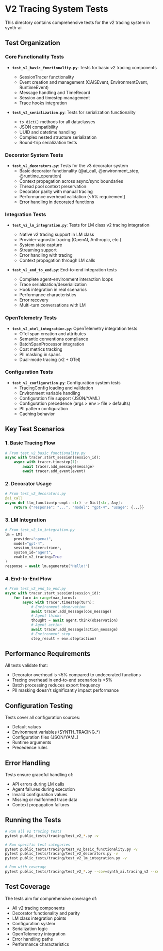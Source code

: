 # V2 Tracing System Tests

This directory contains comprehensive tests for the v2 tracing system in synth-ai.

## Test Organization

### Core Functionality Tests

- **`test_v2_basic_functionality.py`**: Tests for basic v2 tracing components
  - SessionTracer functionality
  - Event creation and management (CAISEvent, EnvironmentEvent, RuntimeEvent)
  - Message handling and TimeRecord
  - Session and timestep management
  - Trace hooks integration

- **`test_v2_serialization.py`**: Tests for serialization functionality
  - `to_dict()` methods for all dataclasses
  - JSON compatibility
  - UUID and datetime handling
  - Complex nested structure serialization
  - Round-trip serialization tests

### Decorator System Tests

- **`test_v2_decorators.py`**: Tests for the v3 decorator system
  - Basic decorator functionality (@ai_call, @environment_step, @runtime_operation)
  - Context propagation across async/sync boundaries
  - Thread pool context preservation
  - Decorator parity with manual tracing
  - Performance overhead validation (<5% requirement)
  - Error handling in decorated functions

### Integration Tests

- **`test_v2_lm_integration.py`**: Tests for LM class v2 tracing integration
  - Native v2 tracing support in LM class
  - Provider-agnostic tracing (OpenAI, Anthropic, etc.)
  - System state capture
  - Streaming support
  - Error handling with tracing
  - Context propagation through LM calls

- **`test_v2_end_to_end.py`**: End-to-end integration tests
  - Complete agent-environment interaction loops
  - Trace serialization/deserialization
  - Hook integration in real scenarios
  - Performance characteristics
  - Error recovery
  - Multi-turn conversations with LM

### OpenTelemetry Tests

- **`test_v2_otel_integration.py`**: OpenTelemetry integration tests
  - OTel span creation and attributes
  - Semantic conventions compliance
  - BatchSpanProcessor integration
  - Cost metrics tracking
  - PII masking in spans
  - Dual-mode tracing (v2 + OTel)

### Configuration Tests

- **`test_v2_configuration.py`**: Configuration system tests
  - TracingConfig loading and validation
  - Environment variable handling
  - Configuration file support (JSON/YAML)
  - Configuration precedence (args > env > file > defaults)
  - PII pattern configuration
  - Caching behavior

## Key Test Scenarios

### 1. Basic Tracing Flow
```python
# From test_v2_basic_functionality.py
async with tracer.start_session(session_id):
    async with tracer.timestep(1):
        await tracer.add_message(message)
        await tracer.add_event(event)
```

### 2. Decorator Usage
```python
# From test_v2_decorators.py
@ai_call
async def llm_function(prompt: str) -> Dict[str, Any]:
    return {"response": "...", "model": "gpt-4", "usage": {...}}
```

### 3. LM Integration
```python
# From test_v2_lm_integration.py
lm = LM(
    provider="openai",
    model="gpt-4",
    session_tracer=tracer,
    system_id="agent",
    enable_v2_tracing=True
)
response = await lm.agenerate("Hello!")
```

### 4. End-to-End Flow
```python
# From test_v2_end_to_end.py
async with tracer.start_session(session_id):
    for turn in range(max_turns):
        async with tracer.timestep(turn):
            # Environment observation
            await tracer.add_message(obs_message)
            # Agent thinks
            thought = await agent.think(observation)
            # Agent action
            await tracer.add_message(action_message)
            # Environment step
            step_result = env.step(action)
```

## Performance Requirements

All tests validate that:
- Decorator overhead is <5% compared to undecorated functions
- Tracing overhead in end-to-end scenarios is <5%
- Batch processing reduces export frequency
- PII masking doesn't significantly impact performance

## Configuration Testing

Tests cover all configuration sources:
- Default values
- Environment variables (SYNTH_TRACING_*)
- Configuration files (JSON/YAML)
- Runtime arguments
- Precedence rules

## Error Handling

Tests ensure graceful handling of:
- API errors during LM calls
- Agent failures during execution
- Invalid configuration values
- Missing or malformed trace data
- Context propagation failures

## Running the Tests

```bash
# Run all v2 tracing tests
pytest public_tests/tracing/test_v2_*.py -v

# Run specific test categories
pytest public_tests/tracing/test_v2_basic_functionality.py -v
pytest public_tests/tracing/test_v2_decorators.py -v
pytest public_tests/tracing/test_v2_lm_integration.py -v

# Run with coverage
pytest public_tests/tracing/test_v2_*.py --cov=synth_ai.tracing_v2 --cov-report=html
```

## Test Coverage

The tests aim for comprehensive coverage of:
- All v2 tracing components
- Decorator functionality and parity
- LM class integration points
- Configuration system
- Serialization logic
- OpenTelemetry integration
- Error handling paths
- Performance characteristics